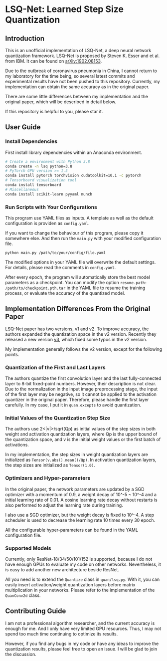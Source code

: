 # LSQ-Net: Learned Step Size Quantization

## Introduction

This is an unofficial implementation of LSQ-Net, a deep neural network quantization framework.
LSQ-Net is proposed by Steven K. Esser and et al. from IBM. It can be found on [arXiv:1902.08153](https://arxiv.org/abs/1902.08153).

Due to the outbreak of coronavirus pneumonia in China, I cannot return to my laboratory for the time being, so several latest commits and experimental results have not been pushed to this repository. Currently, my implementation can obtain the same accuracy as in the original paper.

There are some little differences between my implementation and the original paper, which will be described in detail below.

If this repository is helpful to you, please star it.

## User Guide

### Install Dependencies

First install library dependencies within an Anaconda environment.

```bash
# Create a environment with Python 3.8
conda create -n lsq python=3.8
# PyTorch GPU version >= 1.5
conda install pytorch torchvision cudatoolkit=10.1 -c pytorch
# Tensorboard visualization tool
conda install tensorboard
# Miscellaneous
conda install scikit-learn pyyaml munch
```

### Run Scripts with Your Configurations

This program use YAML files as inputs. A template as well as the default configuration is providen as `config.yaml`.

If you want to change the behaviour of this program, please copy it somewhere else. And then run the `main.py` with your modified configuration file.

```
python main.py /path/to/your/config/file.yaml
```

The modified options in your YAML file will overwrite the default settings. For details, please read the comments in `config.yaml`.

After every epoch, the program will automatically store the best model parameters as a checkpoint. You can modify the option `resume.path: /path/to/checkpoint.pth.tar` in the YAML file to resume the training process, or evaluate the accuracy of the quantized model.

## Implementation Differences From the Original Paper

LSQ-Net paper has two versions, [v1](https://arxiv.org/pdf/1902.08153v2.pdf) and [v2](https://arxiv.org/pdf/1902.08153v1.pdf).
To improve accuracy, the authors expanded the quantization space in the v2 version. 
Recently they released a new version [v3](https://arxiv.org/pdf/1902.08153v3.pdf), which fixed some typos in the v2 version.

My implementation generally follows the v2 version, except for the following points.

### Quantization of the First and Last Layers

The authors quantize the first convolution layer and the last fully-connected layer to 8-bit fixed-point numbers. However, their description is not clear. Due to the normalization in the input image preprocessing stage, the input of the first layer may be negative, so it cannot be applied to the activation quantizer in the original paper.
Therefore, please handle the first layer carefully. In my case, I put it in `quan.excepts` to avoid quantization.

### Initial Values of the Quantization Step Size

The authors use 2<|v|>/sqrt(Qp) as initial values of the step sizes in both weight and activation quantization layers, where Qp is the upper bound of the quantization space, and v is the initial weight values or the first batch of activations.

In my implementation, the step sizes in weight quantization layers are initialized as `Tensor(v.abs().mean()/Qp)`. In activation quantization layers, the step sizes are initialized as `Tensor(1.0)`.

### Optimizers and Hyper-parameters

In the original paper, the network parameters are updated by a SGD optimizer with a momentum of 0.9, a weight decay of 10^-5 ~ 10^-4 and a initial learning rate of 0.01.
A cosine learning rate decay without restarts is also performed to adjust the learning rate during training.

I also use a SGD optimizer, but the weight decay is fixed to 10^-4. A step scheduler is used to decrease the learning rate 10 times every 30 epoch.

All the configurable hyper-parameters can be found in the YAML configuration file.

### Supported Models

Currently, only ResNet-18/34/50/101/152 is supported, because I do not have enough GPUs to evaluate my code on other networks. Nevertheless, it is easy to add another new architecture beside ResNet.

All you need is to extend the `Quantize` class in `quan/lsq.py`. With it, you can easily insert activation/weight quantization layers before matrix multiplication in your networks. Please refer to the implementation of the `QuanConv2d` class.

## Contributing Guide

I am not a professional algorithm researcher, and the current accuracy is enough for me. And I only have very limited GPU resources. Thus, I may not spend too much time continuing to optimize its results.

However, if you find any bugs in my code or have any ideas to improve the quantization results, please feel free to open an issue. I will be glad to join the discussion.
